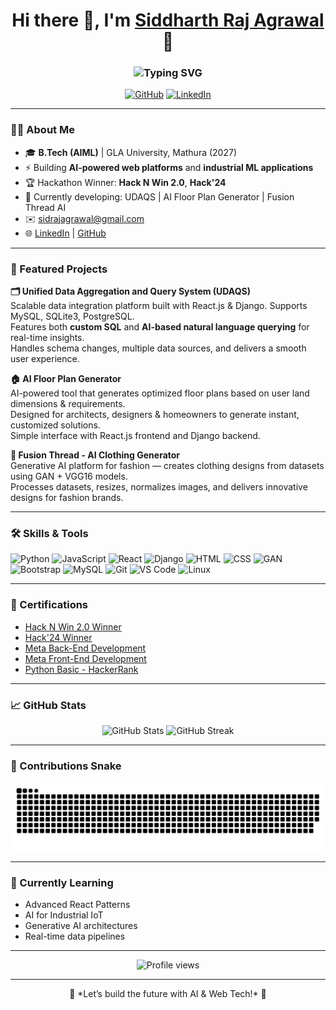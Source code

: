 <h1 align="center">Hi there 👋, I'm <a href="https://www.linkedin.com/in/siddharth1706/" target="_blank">Siddharth Raj Agrawal</a> 🚀</h1>

<h3 align="center">
  <img src="https://readme-typing-svg.demolab.com?font=Fira+Code&pause=1000&color=1D9BF0&center=true&width=700&lines=AI+%26+ML+Developer+%7C+Full+Stack+Web+Developer;Generative+AI+%7C+VGG16+%7C+GAN+Explorer;Building+Industrial+AI+Solutions+for+Real+World+Impact;Winner+Hackathons+%7C+HackNWin+%7C+Hack'24" alt="Typing SVG" />
</h3>

<p align="center">
  <a href="https://github.com/Sidrajagrawal"><img src="https://img.shields.io/github/followers/Sidrajagrawal?label=GitHub&style=social" alt="GitHub"></a>
  <a href="https://www.linkedin.com/in/siddharth1706/"><img src="https://img.shields.io/badge/LinkedIn-blue?logo=linkedin&style=flat-square" alt="LinkedIn"></a>
</p>

---

### 🧑‍💻 About Me

- 🎓 **B.Tech (AIML)** | GLA University, Mathura (2027)
- ⚡ Building **AI-powered web platforms** and **industrial ML applications**
- 🏆 Hackathon Winner: **Hack N Win 2.0**, **Hack'24**
- 🚀 Currently developing: UDAQS | AI Floor Plan Generator | Fusion Thread AI
- ✉️ [sidrajagrawal@gmail.com](mailto:sidrajagrawal@gmail.com)
- 🌐 [LinkedIn](https://www.linkedin.com/in/siddharth1706/) | [GitHub](https://github.com/Sidrajagrawal)

---

### 🚀 Featured Projects

**🗂️ Unified Data Aggregation and Query System (UDAQS)**  
Scalable data integration platform built with React.js & Django. Supports MySQL, SQLite3, PostgreSQL.  
Features both **custom SQL** and **AI-based natural language querying** for real-time insights.  
Handles schema changes, multiple data sources, and delivers a smooth user experience.

**🏠 AI Floor Plan Generator**  
AI-powered tool that generates optimized floor plans based on user land dimensions & requirements.  
Designed for architects, designers & homeowners to generate instant, customized solutions.  
Simple interface with React.js frontend and Django backend.

**👗 Fusion Thread - AI Clothing Generator**  
Generative AI platform for fashion — creates clothing designs from datasets using GAN + VGG16 models.  
Processes datasets, resizes, normalizes images, and delivers innovative designs for fashion brands.

---

### 🛠️ Skills & Tools

![Python](https://img.shields.io/badge/-Python-3776AB?logo=python&logoColor=white&style=flat)
![JavaScript](https://img.shields.io/badge/-JavaScript-F7DF1E?logo=javascript&logoColor=black&style=flat)
![React](https://img.shields.io/badge/-React-61DAFB?logo=react&logoColor=white&style=flat)
![Django](https://img.shields.io/badge/-Django-092E20?logo=django&logoColor=white&style=flat)
![HTML](https://img.shields.io/badge/-HTML5-E34F26?logo=html5&logoColor=white&style=flat)
![CSS](https://img.shields.io/badge/-CSS3-1572B6?logo=css3&logoColor=white&style=flat)
![GAN](https://img.shields.io/badge/-GAN-8A2BE2?style=flat)
![Bootstrap](https://img.shields.io/badge/-Bootstrap-7952B3?logo=bootstrap&logoColor=white&style=flat)
![MySQL](https://img.shields.io/badge/-MySQL-4479A1?logo=mysql&logoColor=white&style=flat)
![Git](https://img.shields.io/badge/-Git-F05032?logo=git&logoColor=white&style=flat)
![VS Code](https://img.shields.io/badge/-VS%20Code-007ACC?logo=visual-studio-code&logoColor=white&style=flat)
![Linux](https://img.shields.io/badge/-Linux-FCC624?logo=linux&logoColor=black&style=flat)

---

### 📜 Certifications

- [Hack N Win 2.0 Winner](https://drive.google.com/file/d/1HSDCt6vva3dEOYYuoa1v_J2TFoxloehy/view?usp=sharing)
- [Hack'24 Winner](#)
- [Meta Back-End Development](https://coursera.org/share/48fb5370ac076a0c25385f4862ba88ab)
- [Meta Front-End Development](https://coursera.org/share/4ede9c4ba52ee7f19adb871d122698d8)
- [Python Basic - HackerRank](https://www.hackerrank.com/certificates/e57c06e51de9)

---

### 📈 GitHub Stats

<p align="center">
  <img src="https://github-readme-stats.vercel.app/api?username=Sidrajagrawal&show_icons=true&theme=tokyonight&hide_title=true" alt="GitHub Stats" />
  <img src="https://github-readme-streak-stats.herokuapp.com/?user=Sidrajagrawal&theme=tokyonight" alt="GitHub Streak" />
</p>

---

### 🐍 Contributions Snake

<p align="center">
  <img src="https://raw.githubusercontent.com/platane/platane/output/github-contribution-grid-snake.svg" alt="snake" />
</p>

---

### 🎯 Currently Learning

- Advanced React Patterns
- AI for Industrial IoT
- Generative AI architectures
- Real-time data pipelines

---

<p align="center">
  <img src="https://komarev.com/ghpvc/?username=Sidrajagrawal&label=Profile%20views&color=1D9BF0&style=flat" alt="Profile views" />
</p>

---

<p align="center">
  🚀 *Let’s build the future with AI & Web Tech!* 🚀
</p>
